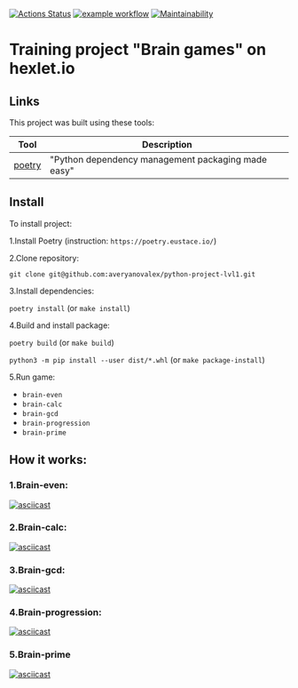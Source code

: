 [![Actions Status](https://github.com/averyanovalex/python-project-lvl1/workflows/hexlet-check/badge.svg)](https://github.com/averyanovalex/python-project-lvl1/actions/workflows/hexlet-check.yml)
[![example workflow](https://github.com/averyanovalex/python-project-lvl1/actions/workflows/ci.yml/badge.svg)](https://github.com/averyanovalex/python-project-lvl1/actions/workflows/ci.yml)
[![Maintainability](https://api.codeclimate.com/v1/badges/84b22322353efd16de48/maintainability)](https://codeclimate.com/github/averyanovalex/python-project-lvl1/maintainability)


# Training project "Brain games" on hexlet.io

## Links

This project was built using these tools:

| Tool                                                                        | Description                                        |
|-----------------------------------------------------------------------------|----------------------------------------------------|
| [poetry](https://poetry.eustace.io/)                                        | "Python dependency management packaging made easy" |


## Install
To install project:

1.Install Poetry (instruction: `https://poetry.eustace.io/`)

2.Clone repository:

`git clone git@github.com:averyanovalex/python-project-lvl1.git`

3.Install dependencies:

`poetry install` (or `make install`)

4.Build and install package:

`poetry build` (or `make build`)

`python3 -m pip install --user dist/*.whl` (or `make package-install`)

5.Run game:

- `brain-even`
- `brain-calc`
- `brain-gcd`
- `brain-progression`
- `brain-prime`

## How it works:

### 1.Brain-even:
[![asciicast](https://asciinema.org/a/PZo6PiUdCWZNXQ5YQaYNxShUP.svg)](https://asciinema.org/a/PZo6PiUdCWZNXQ5YQaYNxShUP)

### 2.Brain-calc:
[![asciicast](https://asciinema.org/a/iMu4Oax949mEZaRdZjgFvgBdW.svg)](https://asciinema.org/a/iMu4Oax949mEZaRdZjgFvgBdW)

### 3.Brain-gcd:
[![asciicast](https://asciinema.org/a/KVPocRjyZF1NmziBazNxWzoQE.svg)](https://asciinema.org/a/KVPocRjyZF1NmziBazNxWzoQE)

### 4.Brain-progression:
[![asciicast](https://asciinema.org/a/T1jnOjyUTLDALv4FNuIexix6i.svg)](https://asciinema.org/a/T1jnOjyUTLDALv4FNuIexix6i)

### 5.Brain-prime
[![asciicast](https://asciinema.org/a/7OQC5IWI932lUzvWBH6UCRG1a.svg)](https://asciinema.org/a/7OQC5IWI932lUzvWBH6UCRG1a)
